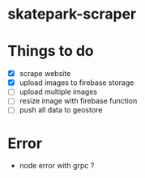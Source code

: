 # skatepark-scraper

# Things to do

- [x] scrape website
- [x] upload images to firebase storage
- [ ] upload multiple images
- [ ] resize image with firebase function
- [ ] push all data to geostore

# Error

- node error with grpc ?
